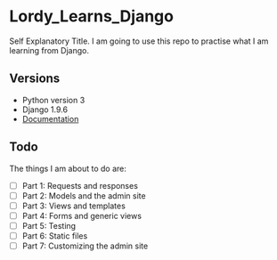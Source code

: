 # Lordy_Learns_Django
Self Explanatory Title. I am going to use this repo to practise what I am learning from Django.

## Versions

- Python version 3
- Django 1.9.6
- [Documentation](https://docs.djangoproject.com/en/1.9/)

## Todo
The things I am about to do are:

- [ ] Part 1: Requests and responses
- [ ] Part 2: Models and the admin site
- [ ] Part 3: Views and templates
- [ ] Part 4: Forms and generic views
- [ ] Part 5: Testing
- [ ] Part 6: Static files
- [ ] Part 7: Customizing the admin site
